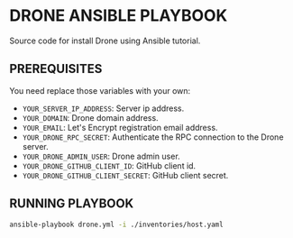 # DRONE ANSIBLE PLAYBOOK

Source code for install Drone using Ansible tutorial.

## PREREQUISITES

You need replace those variables with your own:

+ `YOUR_SERVER_IP_ADDRESS`: Server ip address.
+ `YOUR_DOMAIN`: Drone domain address.
+ `YOUR_EMAIL`: Let's Encrypt registration email address.
+ `YOUR_DRONE_RPC_SECRET`: Authenticate the RPC connection to the Drone server.
+ `YOUR_DRONE_ADMIN_USER`: Drone admin user.
+ `YOUR_DRONE_GITHUB_CLIENT_ID`: GitHub client id.
+ `YOUR_DRONE_GITHUB_CLIENT_SECRET`: GitHub client secret.

## RUNNING PLAYBOOK

```bash
ansible-playbook drone.yml -i ./inventories/host.yaml
```
